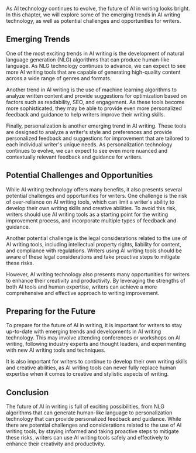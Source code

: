 
As AI technology continues to evolve, the future of AI in writing looks bright. In this chapter, we will explore some of the emerging trends in AI writing technology, as well as potential challenges and opportunities for writers.

Emerging Trends
---------------

One of the most exciting trends in AI writing is the development of natural language generation (NLG) algorithms that can produce human-like language. As NLG technology continues to advance, we can expect to see more AI writing tools that are capable of generating high-quality content across a wide range of genres and formats.

Another trend in AI writing is the use of machine learning algorithms to analyze written content and provide suggestions for optimization based on factors such as readability, SEO, and engagement. As these tools become more sophisticated, they may be able to provide even more personalized feedback and guidance to help writers improve their writing skills.

Finally, personalization is another emerging trend in AI writing. These tools are designed to analyze a writer's style and preferences and provide personalized feedback and suggestions for improvement that are tailored to each individual writer's unique needs. As personalization technology continues to evolve, we can expect to see even more nuanced and contextually relevant feedback and guidance for writers.

Potential Challenges and Opportunities
--------------------------------------

While AI writing technology offers many benefits, it also presents several potential challenges and opportunities for writers. One challenge is the risk of over-reliance on AI writing tools, which can limit a writer's ability to develop their own writing skills and creative abilities. To avoid this risk, writers should use AI writing tools as a starting point for the writing improvement process, and incorporate multiple types of feedback and guidance.

Another potential challenge is the legal considerations related to the use of AI writing tools, including intellectual property rights, liability for content, and compliance with regulations. Writers using AI writing tools should be aware of these legal considerations and take proactive steps to mitigate these risks.

However, AI writing technology also presents many opportunities for writers to enhance their creativity and productivity. By leveraging the strengths of both AI tools and human expertise, writers can achieve a more comprehensive and effective approach to writing improvement.

Preparing for the Future
------------------------

To prepare for the future of AI in writing, it is important for writers to stay up-to-date with emerging trends and developments in AI writing technology. This may involve attending conferences or workshops on AI writing, following industry experts and thought leaders, and experimenting with new AI writing tools and techniques.

It is also important for writers to continue to develop their own writing skills and creative abilities, as AI writing tools can never fully replace human expertise when it comes to creative and stylistic aspects of writing.

Conclusion
----------

The future of AI in writing is full of exciting possibilities, from NLG algorithms that can generate human-like language to personalization technology that can provide personalized feedback and guidance. While there are potential challenges and considerations related to the use of AI writing tools, by staying informed and taking proactive steps to mitigate these risks, writers can use AI writing tools safely and effectively to enhance their creativity and productivity.
